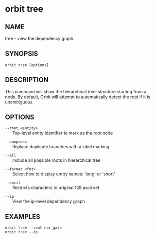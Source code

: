 # __orbit tree__

## __NAME__

tree - view the dependency graph

## __SYNOPSIS__

```
orbit tree [options]
```

## __DESCRIPTION__

This command will show the hierarchical tree-structure starting from a node.
By default, Orbit will attempt to automatically detect the root if it is
unambiguous.

## __OPTIONS__

`--root <entity>`  
      Top-level entity identifier to mark as the root node
 
`--compress`  
      Replace duplicate branches with a label marking
 
`--all`  
      Include all possible roots in hierarchical tree
 
`--format <fmt>`  
      Select how to display entity names: 'long' or 'short'
 
`--ascii`  
      Restricts characters to original 128 ascii set
 
`--ip`  
      View the ip-level dependency graph

## __EXAMPLES__

```
orbit tree --root nor_gate
orbit tree --ip
```